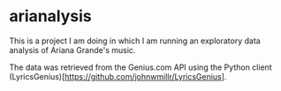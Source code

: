 # arianalysis

This is a project I am doing in which I am running an exploratory data analysis of Ariana Grande's music. 

The data was retrieved from the Genius.com API using the Python client (LyricsGenius)[https://github.com/johnwmillr/LyricsGenius].